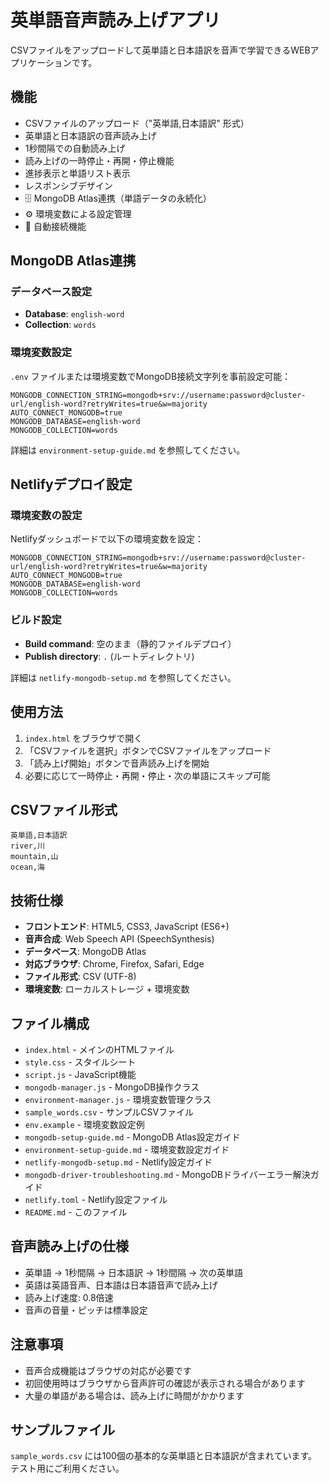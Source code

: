 # 英単語音声読み上げアプリ

CSVファイルをアップロードして英単語と日本語訳を音声で学習できるWEBアプリケーションです。

## 機能

- CSVファイルのアップロード（"英単語,日本語訳" 形式）
- 英単語と日本語訳の音声読み上げ
- 1秒間隔での自動読み上げ
- 読み上げの一時停止・再開・停止機能
- 進捗表示と単語リスト表示
- レスポンシブデザイン
- 🗄️ MongoDB Atlas連携（単語データの永続化）
- ⚙️ 環境変数による設定管理
- 🔄 自動接続機能

## MongoDB Atlas連携

### データベース設定
- **Database**: `english-word`
- **Collection**: `words`

### 環境変数設定
`.env` ファイルまたは環境変数でMongoDB接続文字列を事前設定可能：

```env
MONGODB_CONNECTION_STRING=mongodb+srv://username:password@cluster-url/english-word?retryWrites=true&w=majority
AUTO_CONNECT_MONGODB=true
MONGODB_DATABASE=english-word
MONGODB_COLLECTION=words
```

詳細は `environment-setup-guide.md` を参照してください。

## Netlifyデプロイ設定

### 環境変数の設定
Netlifyダッシュボードで以下の環境変数を設定：

```
MONGODB_CONNECTION_STRING=mongodb+srv://username:password@cluster-url/english-word?retryWrites=true&w=majority
AUTO_CONNECT_MONGODB=true
MONGODB_DATABASE=english-word
MONGODB_COLLECTION=words
```

### ビルド設定
- **Build command**: 空のまま（静的ファイルデプロイ）
- **Publish directory**: `.` (ルートディレクトリ)

詳細は `netlify-mongodb-setup.md` を参照してください。

## 使用方法

1. `index.html` をブラウザで開く
2. 「CSVファイルを選択」ボタンでCSVファイルをアップロード
3. 「読み上げ開始」ボタンで音声読み上げを開始
4. 必要に応じて一時停止・再開・停止・次の単語にスキップ可能

## CSVファイル形式

```
英単語,日本語訳
river,川
mountain,山
ocean,海
```

## 技術仕様

- **フロントエンド**: HTML5, CSS3, JavaScript (ES6+)
- **音声合成**: Web Speech API (SpeechSynthesis)
- **データベース**: MongoDB Atlas
- **対応ブラウザ**: Chrome, Firefox, Safari, Edge
- **ファイル形式**: CSV (UTF-8)
- **環境変数**: ローカルストレージ + 環境変数

## ファイル構成

- `index.html` - メインのHTMLファイル
- `style.css` - スタイルシート
- `script.js` - JavaScript機能
- `mongodb-manager.js` - MongoDB操作クラス
- `environment-manager.js` - 環境変数管理クラス
- `sample_words.csv` - サンプルCSVファイル
- `env.example` - 環境変数設定例
- `mongodb-setup-guide.md` - MongoDB Atlas設定ガイド
- `environment-setup-guide.md` - 環境変数設定ガイド
- `netlify-mongodb-setup.md` - Netlify設定ガイド
- `mongodb-driver-troubleshooting.md` - MongoDBドライバーエラー解決ガイド
- `netlify.toml` - Netlify設定ファイル
- `README.md` - このファイル

## 音声読み上げの仕様

- 英単語 → 1秒間隔 → 日本語訳 → 1秒間隔 → 次の英単語
- 英語は英語音声、日本語は日本語音声で読み上げ
- 読み上げ速度: 0.8倍速
- 音声の音量・ピッチは標準設定

## 注意事項

- 音声合成機能はブラウザの対応が必要です
- 初回使用時はブラウザから音声許可の確認が表示される場合があります
- 大量の単語がある場合は、読み上げに時間がかかります

## サンプルファイル

`sample_words.csv` には100個の基本的な英単語と日本語訳が含まれています。テスト用にご利用ください。
